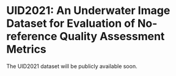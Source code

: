 # UID2021: An Underwater Image Dataset for Evaluation of No-reference Quality Assessment Metrics

The UID2021 dataset will be publicly available soon.
